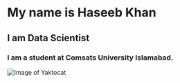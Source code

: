 # My name is Haseeb Khan
## I am Data Scientist
### I am a student at Comsats University Islamabad.
![Image of Yaktocat](https://octodex.github.com/images/yaktocat.png)
